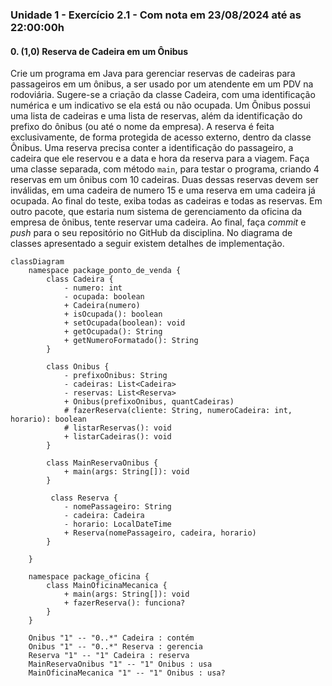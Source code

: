 ### Unidade 1 - Exercício 2.1 - Com nota em 23/08/2024 até as 22:00:00h

#### 0. (1,0) Reserva de Cadeira em um Ônibus

Crie um programa em Java para gerenciar reservas de cadeiras para passageiros em um ônibus, a ser usado por um atendente em um PDV na rodoviária. Sugere-se a criação da classe Cadeira, com uma identificação numérica e um indicativo se ela está ou não ocupada. Um Ônibus possui uma lista de cadeiras e uma lista de reservas, além da identificação do prefixo do ônibus (ou até o nome da empresa). A reserva é feita exclusivamente, de forma protegida de acesso externo, dentro da classe Ônibus. Uma reserva precisa conter a identificação do passageiro, a cadeira que ele reservou e a data e hora da reserva para a viagem. Faça uma classe separada, com método ```main```, para testar o programa, criando 4 reservas em um ônibus com 10 cadeiras. Duas dessas reservas devem ser inválidas, em uma cadeira de numero 15 e uma reserva em uma cadeira já ocupada. Ao final do teste, exiba todas as cadeiras e todas as reservas. Em outro pacote, que estaria num sistema de gerenciamento da oficina da empresa de ônibus, tente reservar uma cadeira. Ao final, faça _commit_ e _push_ para o seu repositório no GitHub da disciplina. No diagrama de classes apresentado a seguir existem detalhes de implementação.

```mermaid
classDiagram
    namespace package_ponto_de_venda {
        class Cadeira {
            - numero: int
            - ocupada: boolean
            + Cadeira(numero)
            + isOcupada(): boolean
            + setOcupada(boolean): void
            + getOcupada(): String
            + getNumeroFormatado(): String
        }

        class Onibus {
            - prefixoOnibus: String
            - cadeiras: List<Cadeira>
            - reservas: List<Reserva>
            + Onibus(prefixoOnibus, quantCadeiras)
            # fazerReserva(cliente: String, numeroCadeira: int, horario): boolean
            # listarReservas(): void
            + listarCadeiras(): void
        }

        class MainReservaOnibus {
            + main(args: String[]): void
        }

         class Reserva {
            - nomePassageiro: String
            - cadeira: Cadeira
            - horario: LocalDateTime
            + Reserva(nomePassageiro, cadeira, horario)
        }

    }

    namespace package_oficina {
        class MainOficinaMecanica {
            + main(args: String[]): void
            + fazerReserva(): funciona?
        }
    }

    Onibus "1" -- "0..*" Cadeira : contém
    Onibus "1" -- "0..*" Reserva : gerencia
    Reserva "1" -- "1" Cadeira : reserva
    MainReservaOnibus "1" -- "1" Onibus : usa
    MainOficinaMecanica "1" -- "1" Onibus : usa?
```
